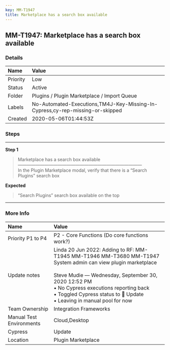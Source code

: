 ```yaml
---
key: MM-T1947
title: Marketplace has a search box available
---
```


## MM-T1947: Marketplace has a search box available

### Details

| Name     | Value                                                                         |
| :------- | :---------------------------------------------------------------------------- |
| Priority | Low                                                                           |
| Status   | Active                                                                        |
| Folder   | Plugins / Plugin Marketplace / Import Queue                                   |
| Labels   | No-Automated-Executions,TM4J-Key-Missing-In-Cypress,cy-rep-missing-or-skipped |
| Created  | 2020-05-06T01:44:53Z                                                          |

### Steps

<hr/>

**Step 1**

> <article>Marketplace has a search box available<br />&mdash;&mdash;&mdash;&mdash;&mdash;&mdash;&mdash;&mdash;&mdash;&mdash;&mdash;&mdash;&mdash;&mdash;&mdash;&mdash;&mdash;&mdash;&mdash;&mdash;&mdash;&mdash;&mdash;&mdash;&mdash;&mdash;&mdash;&mdash;<br />In the Plugin Marketplace modal, verify that there is a &ldquo;Search Plugins&rdquo; search box</article>

**Expected**

> <article>&ldquo;Search Plugins&rdquo; search box available on the top</article>

<hr/>

### More Info

| Name                     | Value                                                                                                                                                                                                                                                                                                     |
| :----------------------- | :-------------------------------------------------------------------------------------------------------------------------------------------------------------------------------------------------------------------------------------------------------------------------------------------------------- |
| Priority P1 to P4        | P2 - Core Functions (Do core functions work?)                                                                                                                                                                                                                                                             |
| Update notes             | Linda 20 Jun 2022: Adding to RF: MM-T1945 MM-T1946 MM-T3680 MM-T1947 System admin can view plugin marketplace<br /><br />Steve Mudie — Wednesday, September 30, 2020 12:52 PM<br />• No Cypress executions reporting back<br />• Toggled Cypress status to 🔧 Update<br />• Leaving in manual pool for now |
| Team Ownership           | Integration Frameworks                                                                                                                                                                                                                                                                                    |
| Manual Test Environments | Cloud,Desktop                                                                                                                                                                                                                                                                                             |
| Cypress                  | Update                                                                                                                                                                                                                                                                                                    |
| Location                 | Plugin Marketplace                                                                                                                                                                                                                                                                                        |
